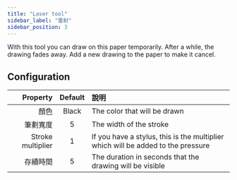 ```yaml
---
title: "Laser tool"
sidebar_label: "雷射"
sidebar_position: 3
---
```



With this tool you can draw on this paper temporarily. After a while, the drawing fades away. Add a new drawing to the paper to make it cancel.

## Configuration

|          Property | Default | 說明                                                                               |
| -----------------:|:-------:|:-------------------------------------------------------------------------------- |
|                顏色 |  Black  | The color that will be drawn                                                     |
|              筆劃寬度 |    5    | The width of the stroke                                                          |
| Stroke multiplier |    1    | If you have a stylus, this is the multiplier which will be added to the pressure |
|              存續時間 |    5    | The duration in seconds that the drawing will be visible                         |
